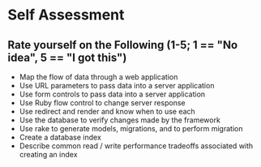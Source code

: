 # Self Assessment

## Rate yourself on the Following (1-5; 1 == "No idea", 5 == "I got this")

* Map the flow of data through a web application
* Use URL parameters to pass data into a server application
* Use form controls to pass data into a server application
* Use Ruby flow control to change server response
* Use redirect and render and know when to use each
* Use the database to verify changes made by the framework
* Use rake to generate models, migrations, and to perform migration
* Create a database index
* Describe common read / write performance tradeoffs associated with creating an index

